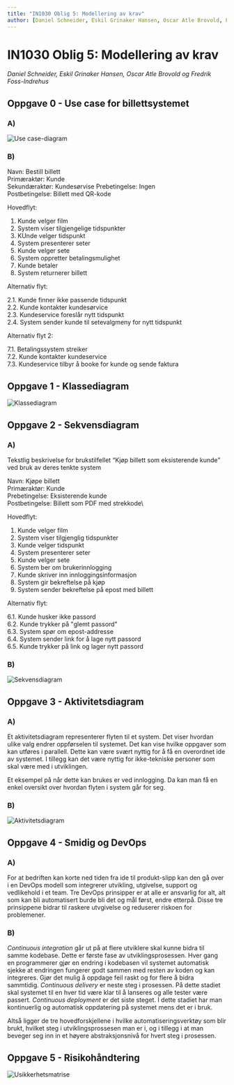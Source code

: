 ```yaml
---
title: "IN1030 Oblig 5: Modellering av krav"
author: [Daniel Schneider, Eskil Grinaker Hansen, Oscar Atle Brovold, Fredrik Foss-Indrehus]
---
```


# IN1030 Oblig 5: Modellering av krav

*Daniel Schneider, Eskil Grinaker Hansen, Oscar Atle Brovold og Fredrik Foss-Indrehus*

## Oppgave 0 - Use case for billettsystemet

### A)

![Use case-diagram](bilder/use-case-diagram.png)

### B)

Navn: Bestill billett\
Primæraktør: Kunde\
Sekundæraktør: Kundesørvise
Prebetingelse: Ingen\
Postbetingelse: Billett med QR-kode

Hovedflyt:

  1. Kunde velger film
  2. System viser tilgjengelige tidspunkter
  3. KUnde velger tidspunkt
  4. System presenterer seter
  5. Kunde velger sete
  6. System oppretter betalingsmulighet
  7. Kunde betaler
  8. System returnerer billett

Alternativ flyt:

  2.1. Kunde finner ikke passende tidspunkt\
  2.2. Kunde kontakter kundesørvice\
  2.3. Kundeservice foreslår nytt tidspunkt\
  2.4. System sender kunde til setevalgmeny for nytt tidspunkt

Alternativ flyt 2:

  7.1. Betalingssystem streiker\
  7.2. Kunde kontakter kundeservice\
  7.3. Kundeservice tilbyr å booke for kunde og sende faktura

## Oppgave 1 - Klassediagram

![Klassediagram](bilder/klassediagram.png)

## Oppgave 2 - Sekvensdiagram

### A)

Tekstlig beskrivelse for brukstilfellet “Kjøp billett som eksisterende kunde” ved bruk av deres tenkte system

Navn: Kjøpe billett\
Primæraktør: Kunde\
Prebetingelse: Eksisterende kunde\
Postbetingelse: Billett som PDF med strekkode\

Hovedflyt:

  1. Kunde velger film
  2. System viser tilgjenglig tidspunkter
  3. Kunde velger tidspunkt
  4. System presenterer seter
  5. Kunde velger sete
  6. System ber om brukerinnlogging
  7. Kunde skriver inn innloggingsinformasjon
  8. System gir bekreftelse på kjøp
  9. System sender bekreftelse på epost med billett

Alternativ flyt:

  6.1. Kunde husker ikke passord\
  6.2. Kunde trykker på "glemt passord"\
  6.3. System spør om epost-addresse\
  6.4. System sender link for å lage nytt passord\
  6.5. Kunde trykker på link og lager nytt passord

### B)

![Sekvensdiagram](bilder/sekvensdiagram.png)

## Oppgave 3 - Aktivitetsdiagram

### A)

Et aktivitetsdiagram representerer flyten til et system. Det viser hvordan ulike valg endrer oppførselen til systemet.
Det kan vise hvilke oppgaver som kan utføres i parallell. Dette kan være svært nyttig for å få en overordnet ide av systemet.
I tillegg kan det være nyttig for ikke-tekniske personer som skal være med i utviklingen.

Et eksempel på når dette kan brukes er ved innlogging. Da kan man få en enkel oversikt over hvordan flyten i system går for seg.

### B)

![Aktivitetsdiagram](bilder/aktivitetsdiagram.png)

## Oppgave 4 - Smidig og DevOps

### A)

For at bedriften kan korte ned tiden fra ide til produkt-slipp kan den gå over i en DevOps modell som integrerer utvikling, 
utgivelse, support og vedlikehold i et team. Tre DevOps prinsipper er at alle er ansvarlig for alt, alt som kan bli automatisert
burde bli det og mål først, endre etterpå. Disse tre prinsippene bidrar til raskere utvgivelse og reduserer riskoen for problemener. 

### B)

*Continuous integration* går ut på at flere utviklere skal kunne bidra til samme kodebase. Dette er første fase av utviklingsprosessen. Hver gang en programmerer gjør en endring i kodebasen vil systemet automatisk sjekke at endringen fungerer godt sammen med resten av koden og kan integreres. Gjør det mulig å oppdage feil raskt og for flere å bidra sammtidig. *Continuous delivery* er neste steg i prosessen. På dette stadiet skal systemet til en hver tid være klar til å lanseres og alle tester være passert. *Continuous deployment* er det siste steget. I dette stadiet har man kontinuerlig og automatisk oppdatering på systemet mens det er i bruk.

Altså ligger de tre hovedforskjellene i hvilke automatiseringsverktøy som blir brukt, hvilket steg i utviklingsprossesen man er i, og i tillegg i at man beveger seg inn in et høyere abstraksjonsnivå for hvert steg i prosessen.

## Oppgave 5 - Risikohåndtering

![Usikkerhetsmatrise](bilder/usikkerhetsmatrise.png)
